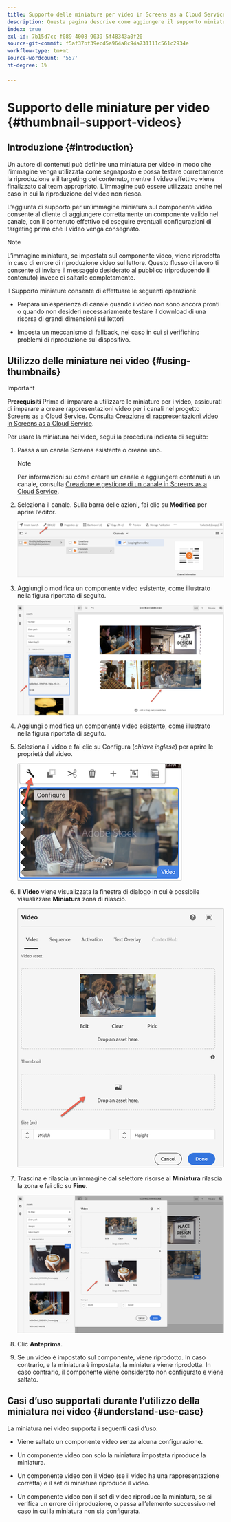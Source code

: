 ```yaml
---
title: Supporto delle miniature per video in Screens as a Cloud Service
description: Questa pagina descrive come aggiungere il supporto miniature per video in Screens as a Cloud Service.
index: true
exl-id: 7b15d7cc-f089-4008-9039-5f48343a0f20
source-git-commit: f5af37bf39ecd5a964a8c94a731111c561c2934e
workflow-type: tm+mt
source-wordcount: '557'
ht-degree: 1%

---
```


# Supporto delle miniature per video {#thumbnail-support-videos}

## Introduzione {#introduction}

Un autore di contenuti può definire una miniatura per video in modo che l’immagine venga utilizzata come segnaposto e possa testare correttamente la riproduzione e il targeting del contenuto, mentre il video effettivo viene finalizzato dal team appropriato. L’immagine può essere utilizzata anche nel caso in cui la riproduzione del video non riesca.

L’aggiunta di supporto per un’immagine miniatura sul componente video consente al cliente di aggiungere correttamente un componente valido nel canale, con il contenuto effettivo ed eseguire eventuali configurazioni di targeting prima che il video venga consegnato.

>[!NOTE]
>L’immagine miniatura, se impostata sul componente video, viene riprodotta in caso di errore di riproduzione video sul lettore. Questo flusso di lavoro ti consente di inviare il messaggio desiderato al pubblico (riproducendo il contenuto) invece di saltarlo completamente.

Il Supporto miniature consente di effettuare le seguenti operazioni:

* Prepara un’esperienza di canale quando i video non sono ancora pronti o quando non desideri necessariamente testare il download di una risorsa di grandi dimensioni sui lettori

* Imposta un meccanismo di fallback, nel caso in cui si verifichino problemi di riproduzione sul dispositivo.

## Utilizzo delle miniature nei video {#using-thumbnails}

>[!IMPORTANT]
>**Prerequisiti**
>Prima di imparare a utilizzare le miniature per i video, assicurati di imparare a creare rappresentazioni video per i canali nel progetto Screens as a Cloud Service. Consulta [Creazione di rappresentazioni video in Screens as a Cloud Service](/help/screens-cloud/configuring/creating-screens-video-renditions-cloud-service.md).

Per usare la miniatura nei video, segui la procedura indicata di seguito:

1. Passa a un canale Screens esistente o creane uno.

   >[!NOTE]
   >Per informazioni su come creare un canale e aggiungere contenuti a un canale, consulta [Creazione e gestione di un canale in Screens as a Cloud Service](https://experienceleague.adobe.com/docs/experience-manager-cloud-service/content/screens-as-cloud-service/create-content/creating-channels-screens-cloud.html?lang=en).

1. Seleziona il canale. Sulla barra delle azioni, fai clic su **Modifica** per aprire l’editor.


   ![Pulsante Modifica sulla barra delle azioni.](/help/screens-cloud/using-core-product-features/assets/thumbnail-1.png)

1. Aggiungi o modifica un componente video esistente, come illustrato nella figura riportata di seguito.

   ![Immagine evidenziata di una risorsa video.](/help/screens-cloud/using-core-product-features/assets/thumbnail-2.png)

1. Aggiungi o modifica un componente video esistente, come illustrato nella figura riportata di seguito.

1. Seleziona il video e fai clic su Configura (*chiave inglese*) per aprire le proprietà del video.

   ![Immagine della risorsa video selezionata, con freccia rivolta verso l’icona Configura, rappresentata come una chiave inglese. sulla barra degli strumenti.](/help/screens-cloud/using-core-product-features/assets/thumbnail-3.png)

1. Il **Video** viene visualizzata la finestra di dialogo in cui è possibile visualizzare **Miniatura** zona di rilascio.

   ![Finestra di dialogo Video con l’immagine della risorsa video e la casella di riepilogo Miniatura.](/help/screens-cloud/using-core-product-features/assets/thumbnail-4.png)

1. Trascina e rilascia un’immagine dal selettore risorse al **Miniatura** rilascia la zona e fai clic su **Fine**.

   ![Selettore immagine risorsa visualizzato dietro la finestra di dialogo Video con la risorsa immagine visualizzata nella casella a discesa Miniatura.](/help/screens-cloud/using-core-product-features/assets/thumbnail-5.png)

1. Clic **Anteprima**.

1. Se un video è impostato sul componente, viene riprodotto. In caso contrario, e la miniatura è impostata, la miniatura viene riprodotta. In caso contrario, il componente viene considerato non configurato e viene saltato.

## Casi d’uso supportati durante l’utilizzo della miniatura nei video {#understand-use-case}

La miniatura nei video supporta i seguenti casi d’uso:

* Viene saltato un componente video senza alcuna configurazione.

* Un componente video con solo la miniatura impostata riproduce la miniatura.

* Un componente video con il video (se il video ha una rappresentazione corretta) e il set di miniature riproduce il video.

* Un componente video con il set di video riproduce la miniatura, se si verifica un errore di riproduzione, o passa all’elemento successivo nel caso in cui la miniatura non sia configurata.

